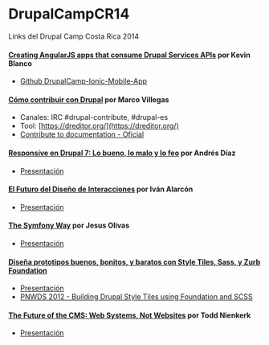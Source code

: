 DrupalCampCR14
==============

Links del Drupal Camp Costa Rica 2014

#### [Creating AngularJS apps that consume Drupal Services APIs](http://drupalcamp.cr/en/sesion/creating-angularjs-apps-consume-drupal-services-apis) por Kevin Blanco

* [Github DrupalCamp-Ionic-Mobile-App](https://github.com/kevinblanco/DrupalCamp-Ionic-Mobile-App)

#### [Cómo contribuir con Drupal](http://drupalcamp.cr/sesion/c%C3%B3mo-contribuir-con-drupal) por Marco Villegas

* Canales: IRC #drupal-contribute, #drupal-es
* Tool: [https://dreditor.org/](https://dreditor.org/)
* [Contribute to documentation - Oficial](https://www.drupal.org/contribute/documentation)

#### [Responsive en Drupal 7: Lo bueno, lo malo y lo feo](http://drupalcamp.cr/sesion/responsive-en-drupal-7-lo-bueno-lo-malo-y-lo-feo) por Andrés Díaz

* [Presentación](http://drupalcamp.cr/sites/default/files/slides/responsive-drupal7.pdf)

#### [El Futuro del Diseño de Interacciones](http://drupalcamp.cr/sesion/el-futuro-del-dise%C3%B1o-de-interacciones) por Iván Alarcón

* [Presentación](http://www.slideshare.net/ivanalarcon/el-futuro-del-diseno-de-interacciones)

#### [The Symfony Way](http://drupalcamp.cr/sesion/symfony-way) por Jesus Olivas

* [Presentación](http://jmolivas.com/slides/drupalcr2014/the-symfony-way/#/)

#### [Diseña prototipos buenos, bonitos, y baratos con Style Tiles, Sass, y Zurb Foundation](http://drupalcamp.cr/sesion/dise%C3%B1a-prototipos-buenos-bonitos-y-baratos-con-style-tiles-sass-y-zurb-foundation)

* [Presentación](http://cecyc.github.io/style-and-sass/#/)
* [PNWDS 2012 - Building Drupal Style Tiles using Foundation and SCSS](https://www.youtube.com/watch?v=5kefP3Mae48)

#### [The Future of the CMS: Web Systems, Not Websites](http://drupalcamp.cr/en/sesion/future-cms-web-systems-not-websites) por Todd Nienkerk

* [Presentación](https://www.dropbox.com/s/ottp8davilu4wld/future-of-the-cms-drupalcr-2014-07-31.pdf)

